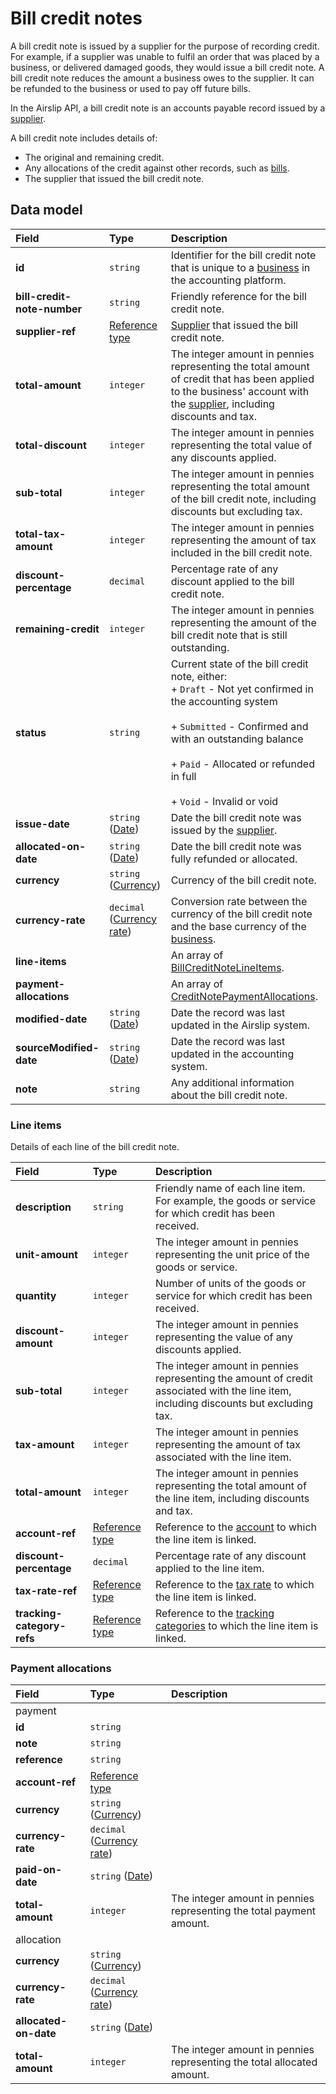 # Bill credit notes

<p class="description">A bill credit note is issued by a supplier for the purpose of recording credit. For example, if a supplier was unable to fulfil an order that was placed by a business, or delivered damaged goods, they would issue a bill credit note. A bill credit note reduces the amount a business owes to the supplier. It can be refunded to the business or used to pay off future bills.<p>

In the Airslip API, a bill credit note is an accounts payable record issued by a [supplier](/data-model/accounting/suppliers).

A bill credit note includes details of:

- The original and remaining credit.
- Any allocations of the credit against other records, such as [bills](/data-model/accounting/bills).
- The supplier that issued the bill credit note.

## Data model

| Field | Type | Description |
| :- | :- | :- |
| **id** | `string` | Identifier for the bill credit note that is unique to a [business](/data-model/shared/business) in the accounting platform. |
| **bill-credit-note-number** | `string` | Friendly reference for the bill credit note. |
| **supplier-ref** | [Reference type](/data-model/accounting/reference-types#supplier-ref) | [Supplier](/data-model/accounting/suppliers) that issued the bill credit note. |
| **total-amount** | `integer` | The integer amount in pennies representing the total amount of credit that has been applied to the business' account with the [supplier](/data-model/accounting/suppliers), including discounts and tax. |
| **total-discount** | `integer` | The integer amount in pennies representing the total value of any discounts applied. |
| **sub-total** | `integer` | The integer amount in pennies representing the total amount of the bill credit note, including discounts but excluding tax. |
| **total-tax-amount** | `integer` | The integer amount in pennies representing the amount of tax included in the bill credit note. |
| **discount-percentage** | `decimal` | Percentage rate of any discount applied to the bill credit note. |
| **remaining-credit** | `integer` | The integer amount in pennies representing the amount of the bill credit note that is still outstanding. |
| **status** | `string` | Current state of the bill credit note, either:  <br>\+ `Draft` \- Not yet confirmed in the accounting system  <br>  <br>\+ `Submitted` \- Confirmed and with an outstanding balance  <br>  <br>\+ `Paid` \- Allocated or refunded in full  <br>  <br>\+ `Void` \- Invalid or void |
| **issue-date** | `string` ([Date](/data-model/shared/date/)) | Date the bill credit note was issued by the [supplier](/data-model/accounting/suppliers). |
| **allocated-on-date** | `string` ([Date](/data-model/shared/date/)) | Date the bill credit note was fully refunded or allocated. |
| **currency** | `string` ([Currency](/data-model/shared/currency/)) | Currency of the bill credit note. |
| **currency-rate** | `decimal` ([Currency rate](/data-model/shared/currency-rate/)) | Conversion rate between the currency of the bill credit note and the base currency of the [business](/data-model/shared/business). |
| **line-items** |     | An array of [BillCreditNoteLineItems](#line-items). |
| **payment-allocations** |     | An array of [CreditNotePaymentAllocations](#payment-allocations). |
| **modified-date** | `string` ([Date](/data-model/shared/date/)) | Date the record was last updated in the Airslip system. |
| **sourceModified-date** | `string` ([Date](/data-model/shared/date/)) | Date the record was last updated in the accounting system. |
| **note** | `string` | Any additional information about the bill credit note. |

###  Line items

Details of each line of the bill credit note.

| Field | Type | Description |
| :- | :- | :- |
| **description** | `string` | Friendly name of each line item. For example, the goods or service for which credit has been received. |
| **unit-amount** | `integer` | The integer amount in pennies representing the unit price of the goods or service. |
| **quantity** | `integer` | Number of units of the goods or service for which credit has been received. |
| **discount-amount** | `integer` | The integer amount in pennies representing the value of any discounts applied. |
| **sub-total** | `integer` | The integer amount in pennies representing the amount of credit associated with the line item, including discounts but excluding tax. |
| **tax-amount** | `integer` | The integer amount in pennies representing the amount of tax associated with the line item. |
| **total-amount** | `integer` | The integer amount in pennies representing the total amount of the line item, including discounts and tax. |
| **account-ref** | [Reference type](/data-model/accounting/reference-types#account-ref) | Reference to the [account](/data-model/accounting/accounts/) to which the line item is linked. |
| **discount-percentage** | `decimal` | Percentage rate of any discount applied to the line item. |
| **tax-rate-ref** | [Reference type](/data-model/accounting/reference-types#tax-rate-ref) | Reference to the [tax rate](/data-model/accounting/tax-rates) to which the line item is linked. |
| **tracking-category-refs** | [Reference type](/data-model/accounting/reference-types#tracking-category-ref) | Reference to the [tracking categories](/data-model/accounting/tracking-categories) to which the line item is linked. |

### Payment allocations


| Field | Type | Description |
| :- | :- | :- |
| payment |     |     |
| **id** | `string` |     |
| **note** | `string` |     |
| **reference** | `string` |     |
| **account-ref** | [Reference type](/data-model/accounting/reference-types#account-ref)
| **currency** | `string` ([Currency](/data-model/shared/currency/)) |     |
| **currency-rate** | `decimal` ([Currency rate](/data-model/shared/currency-rate/)) |     |
| **paid-on-date** | `string` ([Date](/data-model/shared/date/)) |     |
| **total-amount** | `integer` | The integer amount in pennies representing the total payment amount. |
| allocation |     |     |
| **currency** | `string` ([Currency](/data-model/shared/currency/)) |     |
| **currency-rate** | `decimal` ([Currency rate](/data-model/shared/currency-rate/)) |     |
| **allocated-on-date** | `string` ([Date](/data-model/shared/date/)) |     |
| **total-amount** | `integer` | The integer amount in pennies representing the total allocated amount. |
<!-- 
## Example data

```json
{
  "property-to-go-here": "value-to-go-here"
}
``` -->